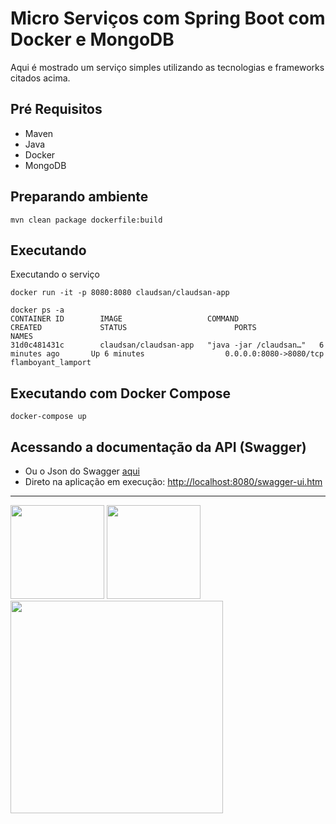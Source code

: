 # Micro Serviços com Spring Boot com Docker e MongoDB

Aqui é mostrado um serviço simples utilizando as tecnologias e frameworks citados acima.

## Pré Requisitos
- Maven
- Java
- Docker
- MongoDB

## Preparando ambiente

```
mvn clean package dockerfile:build 
```

## Executando

Executando o serviço

```
docker run -it -p 8080:8080 claudsan/claudsan-app
````

````
docker ps -a
CONTAINER ID        IMAGE                   COMMAND                  CREATED             STATUS                        PORTS                                                NAMES
31d0c481431c        claudsan/claudsan-app   "java -jar /claudsan…"   6 minutes ago       Up 6 minutes                  0.0.0.0:8080->8080/tcp                               flamboyant_lamport
````

## Executando com Docker Compose


```
docker-compose up
```



## Acessando a documentação da API (Swagger)
- Ou o Json do Swagger [aqui](swagger-doc.json)
- Direto na aplicação em execução:
  [http://localhost:8080/swagger-ui.htm](http://localhost:8080/swagger-ui.htm)


---

<img src="http://netcoders.com.br/wp-content/uploads/2016/09/swagger-logo.png" width="150"/>  <img src="https://redash.io/assets/images/integrations/mongodb.png" width="150"/> <img src="https://mveeprojects.files.wordpress.com/2017/10/spring-boot-docker.png"  width="340"/>

